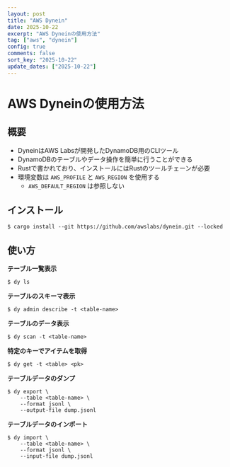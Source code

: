 ```yaml
---
layout: post
title: "AWS Dynein"
date: 2025-10-22
excerpt: "AWS Dyneinの使用方法"
tag: ["aws", "dynein"]
config: true
comments: false
sort_key: "2025-10-22"
update_dates: ["2025-10-22"]
---
```


# AWS Dyneinの使用方法

## 概要
 - DyneinはAWS Labsが開発したDynamoDB用のCLIツール
 - DynamoDBのテーブルやデータ操作を簡単に行うことができる
 - Rustで書かれており、インストールにはRustのツールチェーンが必要
 - 環境変数は `AWS_PROFILE` と `AWS_REGION` を使用する
   - `AWS_DEFAULT_REGION` は参照しない

## インストール

```console
$ cargo install --git https://github.com/awslabs/dynein.git --locked
```

## 使い方

**テーブル一覧表示**

```console
$ dy ls
```

**テーブルのスキーマ表示**

```console
$ dy admin describe -t <table-name>
```

**テーブルのデータ表示**

```console
$ dy scan -t <table-name>
```

**特定のキーでアイテムを取得**

```console
$ dy get -t <table> <pk>
```


**テーブルデータのダンプ**

```console
$ dy export \
    --table <table-name> \
    --format jsonl \
    --output-file dump.jsonl
```

**テーブルデータのインポート**

```console
$ dy import \
    --table <table-name> \
    --format jsonl \
    --input-file dump.jsonl
```
